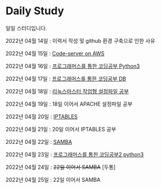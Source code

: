 # Daily Study
일일 스터디입니다.

2022년 04월 14일 : 이력서  작성 및 github 환경 구축으로 인한 사유

2022년 04월 15일 : [Code-server on AWS](/2022/0415_Create_Code_Server.md)

2022년 04월 16일 : [프로그래머스를 통한 코딩공부 Python3](/2022/0416_Study.md)

2022년 04월 17일 : [프로그래머스를 통한 코딩공부 DB](/2022/0417_Study.md)

2022년 04월 18일 : [리눅스마스터 작업형 설정파일 공부](/2022/0418_0419_LinuxMaster_Study.md)

2022년 04월 19일 : 18일 이어서 APACHE 설정파일 공부

2022년 04월 20일 : [IPTABLES](/2022/0420_IPTABLES.md)

2022년 04월 21일 : 20일 이어서 IPTABLES 공부 

2022년 04월 22일 : [SAMBA](/2022/0422_SAMBA.md)

2022년 04월 23일 : [프로그래머스를 통한 코딩공부2 python3](/2022/0423_Study.md)

2022년 04월 24일 : ~~22일 이어서 SAMBA~~ [두통]

2022년 04월 25일 : 22일 이어서 SAMBA
